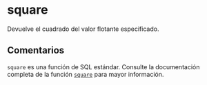 ﻿---
SidebarGroup: "index-math-functions"
Autogenerated: true
---

# square

Devuelve el cuadrado del valor flotante especificado.

## Comentarios 

`square` es una función de SQL estándar. Consulte la documentación completa de la función [`square`](https://learn.microsoft.com/es-es/sql/t-sql/functions/square-transact-sql) para mayor información.
